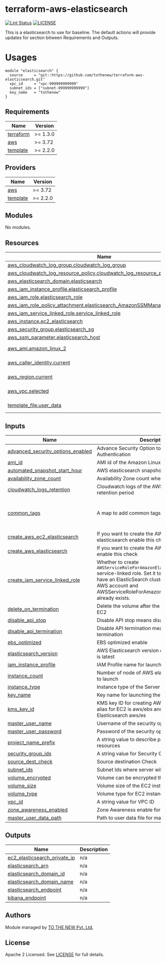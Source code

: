 # terraform-aws-elasticsearch

[![Lint Status](https://github.com/tothenew/terraform-aws-elasticsearch/workflows/Lint/badge.svg)](https://github.com/tothenew/terraform-aws-elasticsearch/actions)
[![LICENSE](https://img.shields.io/github/license/tothenew/terraform-aws-elasticsearch)](https://github.com/tothenew/terraform-aws-elasticsearch/blob/master/LICENSE)

This is a elasticsearch to use for baseline. The default actions will provide updates for section bitween Requirements and Outputs.

# Usages

```
module "elasticsearch" {
  source     = "git::https://github.com/tothenew/terraform-aws-elasticsearch.git"
  vpc_id     = "vpc-999999999999"
  subnet_ids = ["subnet-999999999999"]
  key_name   = "tothenew"
}
```

<!-- BEGIN_TF_DOCS -->
## Requirements

| Name | Version |
|------|---------|
| <a name="requirement_terraform"></a> [terraform](#requirement\_terraform) | >= 1.3.0 |
| <a name="requirement_aws"></a> [aws](#requirement\_aws) | >= 3.72 |
| <a name="requirement_template"></a> [template](#requirement\_template) | >= 2.2.0 |

## Providers

| Name | Version |
|------|---------|
| <a name="provider_aws"></a> [aws](#provider\_aws) | >= 3.72 |
| <a name="provider_template"></a> [template](#provider\_template) | >= 2.2.0 |

## Modules

No modules.

## Resources

| Name | Type |
|------|------|
| [aws_cloudwatch_log_group.cloudwatch_log_group](https://registry.terraform.io/providers/hashicorp/aws/latest/docs/resources/cloudwatch_log_group) | resource |
| [aws_cloudwatch_log_resource_policy.cloudwatch_log_resource_policy](https://registry.terraform.io/providers/hashicorp/aws/latest/docs/resources/cloudwatch_log_resource_policy) | resource |
| [aws_elasticsearch_domain.elasticsearch](https://registry.terraform.io/providers/hashicorp/aws/latest/docs/resources/elasticsearch_domain) | resource |
| [aws_iam_instance_profile.elasticsearch_profile](https://registry.terraform.io/providers/hashicorp/aws/latest/docs/resources/iam_instance_profile) | resource |
| [aws_iam_role.elasticsearch_role](https://registry.terraform.io/providers/hashicorp/aws/latest/docs/resources/iam_role) | resource |
| [aws_iam_role_policy_attachment.elasticsearch_AmazonSSMManagedInstanceCore](https://registry.terraform.io/providers/hashicorp/aws/latest/docs/resources/iam_role_policy_attachment) | resource |
| [aws_iam_service_linked_role.service_linked_role](https://registry.terraform.io/providers/hashicorp/aws/latest/docs/resources/iam_service_linked_role) | resource |
| [aws_instance.ec2_elasticsearch](https://registry.terraform.io/providers/hashicorp/aws/latest/docs/resources/instance) | resource |
| [aws_security_group.elasticsearch_sg](https://registry.terraform.io/providers/hashicorp/aws/latest/docs/resources/security_group) | resource |
| [aws_ssm_parameter.elasticsearch_host](https://registry.terraform.io/providers/hashicorp/aws/latest/docs/resources/ssm_parameter) | resource |
| [aws_ami.amazon_linux_2](https://registry.terraform.io/providers/hashicorp/aws/latest/docs/data-sources/ami) | data source |
| [aws_caller_identity.current](https://registry.terraform.io/providers/hashicorp/aws/latest/docs/data-sources/caller_identity) | data source |
| [aws_region.current](https://registry.terraform.io/providers/hashicorp/aws/latest/docs/data-sources/region) | data source |
| [aws_vpc.selected](https://registry.terraform.io/providers/hashicorp/aws/latest/docs/data-sources/vpc) | data source |
| [template_file.user_data](https://registry.terraform.io/providers/hashicorp/template/latest/docs/data-sources/file) | data source |

## Inputs

| Name | Description | Type | Default | Required |
|------|-------------|------|---------|:--------:|
| <a name="input_advanced_security_options_enabled"></a> [advanced\_security\_options\_enabled](#input\_advanced\_security\_options\_enabled) | Advance Security Option to Enable for Authentication | `bool` | `false` | no |
| <a name="input_ami_id"></a> [ami\_id](#input\_ami\_id) | AMI id of the Amazon Linux 2 | `string` | `""` | no |
| <a name="input_automated_snapshot_start_hour"></a> [automated\_snapshot\_start\_hour](#input\_automated\_snapshot\_start\_hour) | AWS elasticsearch snapshot start hour time | `number` | `22` | no |
| <a name="input_availability_zone_count"></a> [availability\_zone\_count](#input\_availability\_zone\_count) | Availability Zone count when zone is enabled | `number` | `2` | no |
| <a name="input_cloudwatch_logs_retention"></a> [cloudwatch\_logs\_retention](#input\_cloudwatch\_logs\_retention) | Cloudwatch logs of the AWS Elasticsearch retention period | `number` | `7` | no |
| <a name="input_common_tags"></a> [common\_tags](#input\_common\_tags) | A map to add common tags to all the resources | `map(string)` | <pre>{<br>  "Environment": "dev",<br>  "Project": "ToTheNew"<br>}</pre> | no |
| <a name="input_create_aws_ec2_elasticsearch"></a> [create\_aws\_ec2\_elasticsearch](#input\_create\_aws\_ec2\_elasticsearch) | If you want to create the AWS EC2 instance elasticsearch enable this check | `bool` | `true` | no |
| <a name="input_create_aws_elasticsearch"></a> [create\_aws\_elasticsearch](#input\_create\_aws\_elasticsearch) | If you want to create the AWS elasticsearch enable this check | `bool` | `false` | no |
| <a name="input_create_iam_service_linked_role"></a> [create\_iam\_service\_linked\_role](#input\_create\_iam\_service\_linked\_role) | Whether to create `AWSServiceRoleForAmazonElasticsearchService` service-linked role. Set it to `false` if you already have an ElasticSearch cluster created in the AWS account and AWSServiceRoleForAmazonElasticsearchService already exists. | `bool` | `false` | no |
| <a name="input_delete_on_termination"></a> [delete\_on\_termination](#input\_delete\_on\_termination) | Delete the volume after the termination of the EC2 | `bool` | `true` | no |
| <a name="input_disable_api_stop"></a> [disable\_api\_stop](#input\_disable\_api\_stop) | Disable API stop means disable instance stop | `bool` | `true` | no |
| <a name="input_disable_api_termination"></a> [disable\_api\_termination](#input\_disable\_api\_termination) | Disable API termination means disable instance termination | `bool` | `true` | no |
| <a name="input_ebs_optimized"></a> [ebs\_optimized](#input\_ebs\_optimized) | EBS optimized enable | `bool` | `true` | no |
| <a name="input_elasticsearch_version"></a> [elasticsearch\_version](#input\_elasticsearch\_version) | AWS Elasticsearch version default is 7.10 which is latest | `string` | `"7.10"` | no |
| <a name="input_iam_instance_profile"></a> [iam\_instance\_profile](#input\_iam\_instance\_profile) | IAM Profile name for launching the EC2 instance | `string` | `""` | no |
| <a name="input_instance_count"></a> [instance\_count](#input\_instance\_count) | Number of node of AWS elasticsearch you want to launch | `number` | `1` | no |
| <a name="input_instance_type"></a> [instance\_type](#input\_instance\_type) | Instance type of the Server | `string` | `"t3.large"` | no |
| <a name="input_key_name"></a> [key\_name](#input\_key\_name) | Key name for launching the EC2 instance | `string` | `""` | no |
| <a name="input_kms_key_id"></a> [kms\_key\_id](#input\_kms\_key\_id) | KMS key ID for creating AWS resources default alias for EC2 is aws/ebs and for AWS Elasticsearch aws/es | `string` | `"alias/aws/ebs"` | no |
| <a name="input_master_user_name"></a> [master\_user\_name](#input\_master\_user\_name) | Username of the security option enabled | `string` | `""` | no |
| <a name="input_master_user_password"></a> [master\_user\_password](#input\_master\_user\_password) | Password of the security option enabled | `string` | `""` | no |
| <a name="input_project_name_prefix"></a> [project\_name\_prefix](#input\_project\_name\_prefix) | A string value to describe prefix of all the resources | `string` | `"dev-tothenew"` | no |
| <a name="input_security_group_ids"></a> [security\_group\_ids](#input\_security\_group\_ids) | A string value for Security Group ID | `list(string)` | `[]` | no |
| <a name="input_source_dest_check"></a> [source\_dest\_check](#input\_source\_dest\_check) | Source destination Check | `bool` | `true` | no |
| <a name="input_subnet_ids"></a> [subnet\_ids](#input\_subnet\_ids) | Subnet Ids where server will be launched | `list(string)` | n/a | yes |
| <a name="input_volume_encrypted"></a> [volume\_encrypted](#input\_volume\_encrypted) | Volume can be encrypted through this check | `bool` | `true` | no |
| <a name="input_volume_size"></a> [volume\_size](#input\_volume\_size) | Volume size of the EC2 instance | `number` | `100` | no |
| <a name="input_volume_type"></a> [volume\_type](#input\_volume\_type) | Volume type for EC2 instance default latest type | `string` | `"gp3"` | no |
| <a name="input_vpc_id"></a> [vpc\_id](#input\_vpc\_id) | A string value for VPC ID | `string` | n/a | yes |
| <a name="input_zone_awareness_enabled"></a> [zone\_awareness\_enabled](#input\_zone\_awareness\_enabled) | Zone Awareness enable for multi AZ | `bool` | `false` | no |
| <a name="master_user_data_path"></a> [master\_user\_data\_path](#master\_user\_data\_path) | Path to user data file for master node | `string` | `user_data.sh` | no |

## Outputs

| Name | Description |
|------|-------------|
| <a name="output_ec2_elasticsearch_private_ip"></a> [ec2\_elasticsearch\_private\_ip](#output\_ec2\_elasticsearch\_private\_ip) | n/a |
| <a name="output_elasticsearch_arn"></a> [elasticsearch\_arn](#output\_elasticsearch\_arn) | n/a |
| <a name="output_elasticsearch_domain_id"></a> [elasticsearch\_domain\_id](#output\_elasticsearch\_domain\_id) | n/a |
| <a name="output_elasticsearch_domain_name"></a> [elasticsearch\_domain\_name](#output\_elasticsearch\_domain\_name) | n/a |
| <a name="output_elasticsearch_endpoint"></a> [elasticsearch\_endpoint](#output\_elasticsearch\_endpoint) | n/a |
| <a name="output_kibana_endpoint"></a> [kibana\_endpoint](#output\_kibana\_endpoint) | n/a |
<!-- END_TF_DOCS -->

## Authors

Module managed by [TO THE NEW Pvt. Ltd.](https://github.com/tothenew)

## License

Apache 2 Licensed. See [LICENSE](https://github.com/tothenew/terraform-aws-elasticsearch/blob/main/LICENSE) for full details.
